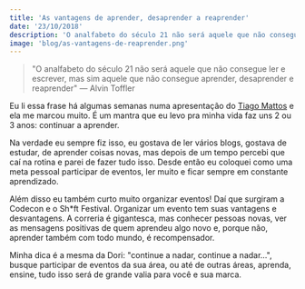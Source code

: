 ```yaml
---
title: 'As vantagens de aprender, desaprender a reaprender'
date: '23/10/2018'
description: 'O analfabeto do século 21 não será aquele que não consegue ler e escrever, mas im aquele que não consegue aprender, desaprender e reaprender.'
image: 'blog/as-vantagens-de-reaprender.png'
---
```


> "O analfabeto do século 21 não será aquele que não consegue ler e escrever, mas sim aquele que não consegue aprender, desaprender e reaprender" — Alvin Toffler

Eu li essa frase há algumas semanas numa apresentação do [Tiago Mattos](https://www.instagram.com/tiagomattos/) e ela me marcou muito. É um mantra que eu levo pra minha vida faz uns 2 ou 3 anos: continuar a aprender.

Na verdade eu sempre fiz isso, eu gostava de ler vários blogs, gostava de estudar, de aprender coisas novas, mas depois de um tempo percebi que caí na rotina e parei de fazer tudo isso. Desde então eu coloquei como uma meta pessoal participar de eventos, ler muito e ficar sempre em constante aprendizado.

Além disso eu também curto muito organizar eventos! Daí que surgiram a Codecon e o Sh*ft Festival. Organizar um evento tem suas vantagens e desvantagens. A correria é gigantesca, mas conhecer pessoas novas, ver as mensagens positivas de quem aprendeu algo novo e, porque não, aprender também com todo mundo, é recompensador.

Minha dica é a mesma da Dori: "continue a nadar, continue a nadar…", busque participar de eventos da sua área, ou até de outras áreas, aprenda, ensine, tudo isso será de grande valia para você e sua marca.